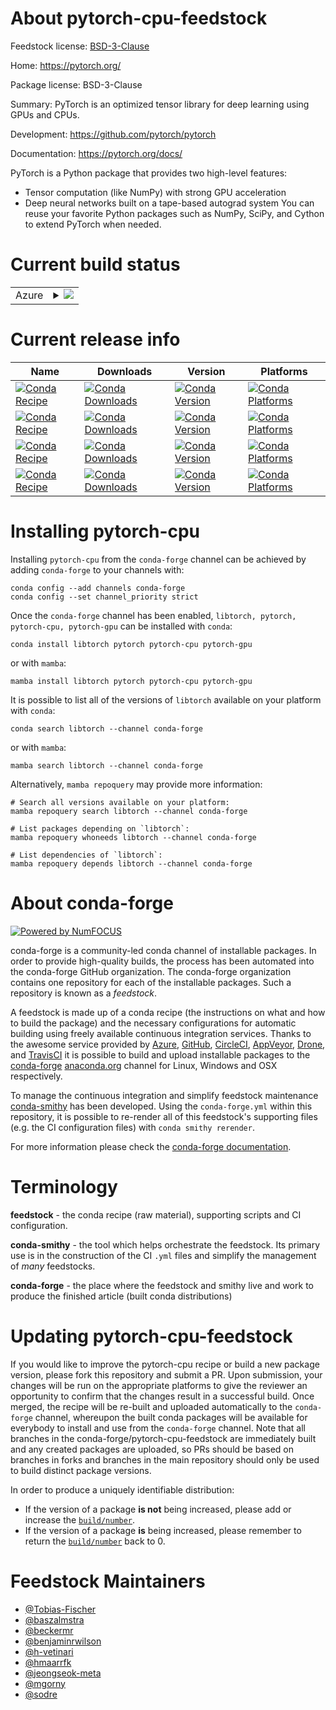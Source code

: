 About pytorch-cpu-feedstock
===========================

Feedstock license: [BSD-3-Clause](https://github.com/conda-forge/pytorch-cpu-feedstock/blob/main/LICENSE.txt)

Home: https://pytorch.org/

Package license: BSD-3-Clause

Summary: PyTorch is an optimized tensor library for deep learning using GPUs and CPUs.

Development: https://github.com/pytorch/pytorch

Documentation: https://pytorch.org/docs/

PyTorch is a Python package that provides two high-level features:
  - Tensor computation (like NumPy) with strong GPU acceleration
  - Deep neural networks built on a tape-based autograd system
You can reuse your favorite Python packages such as NumPy, SciPy, and Cython to extend PyTorch when needed.


Current build status
====================


<table>
    
  <tr>
    <td>Azure</td>
    <td>
      <details>
        <summary>
          <a href="https://dev.azure.com/conda-forge/feedstock-builds/_build/latest?definitionId=2441&branchName=main">
            <img src="https://dev.azure.com/conda-forge/feedstock-builds/_apis/build/status/pytorch-cpu-feedstock?branchName=main">
          </a>
        </summary>
        <table>
          <thead><tr><th>Variant</th><th>Status</th></tr></thead>
          <tbody><tr>
              <td>linux_64_blas_implgenericc_compiler_version13channel_targetsconda-forge_maincuda_compilerNonecuda_compiler_versionNonecxx_compiler_version13github_actions_labelscirun-openstack-cpu-2xlargeis_h2ab6b548</td>
              <td>
                <a href="https://dev.azure.com/conda-forge/feedstock-builds/_build/latest?definitionId=2441&branchName=main">
                  <img src="https://dev.azure.com/conda-forge/feedstock-builds/_apis/build/status/pytorch-cpu-feedstock?branchName=main&jobName=linux&configuration=linux%20linux_64_blas_implgenericc_compiler_version13channel_targetsconda-forge_maincuda_compilerNonecuda_compiler_versionNonecxx_compiler_version13github_actions_labelscirun-openstack-cpu-2xlargeis_h2ab6b548" alt="variant">
                </a>
              </td>
            </tr><tr>
              <td>linux_64_blas_implgenericc_compiler_version13channel_targetsconda-forge_maincuda_compilerNonecuda_compiler_versionNonecxx_compiler_version13github_actions_labelscirun-openstack-gpu-2xlargeis_h6173e25b</td>
              <td>
                <a href="https://dev.azure.com/conda-forge/feedstock-builds/_build/latest?definitionId=2441&branchName=main">
                  <img src="https://dev.azure.com/conda-forge/feedstock-builds/_apis/build/status/pytorch-cpu-feedstock?branchName=main&jobName=linux&configuration=linux%20linux_64_blas_implgenericc_compiler_version13channel_targetsconda-forge_maincuda_compilerNonecuda_compiler_versionNonecxx_compiler_version13github_actions_labelscirun-openstack-gpu-2xlargeis_h6173e25b" alt="variant">
                </a>
              </td>
            </tr><tr>
              <td>linux_64_blas_implgenericc_compiler_version13channel_targetsconda-forge_maincuda_compilercuda-nvcccuda_compiler_version12.6cxx_compiler_version13github_actions_labelscirun-openstack-cpu-2xla_hf94d7e11</td>
              <td>
                <a href="https://dev.azure.com/conda-forge/feedstock-builds/_build/latest?definitionId=2441&branchName=main">
                  <img src="https://dev.azure.com/conda-forge/feedstock-builds/_apis/build/status/pytorch-cpu-feedstock?branchName=main&jobName=linux&configuration=linux%20linux_64_blas_implgenericc_compiler_version13channel_targetsconda-forge_maincuda_compilercuda-nvcccuda_compiler_version12.6cxx_compiler_version13github_actions_labelscirun-openstack-cpu-2xla_hf94d7e11" alt="variant">
                </a>
              </td>
            </tr><tr>
              <td>linux_64_blas_implgenericc_compiler_version13channel_targetsconda-forge_maincuda_compilercuda-nvcccuda_compiler_version12.6cxx_compiler_version13github_actions_labelscirun-openstack-gpu-2xla_h2b83127f</td>
              <td>
                <a href="https://dev.azure.com/conda-forge/feedstock-builds/_build/latest?definitionId=2441&branchName=main">
                  <img src="https://dev.azure.com/conda-forge/feedstock-builds/_apis/build/status/pytorch-cpu-feedstock?branchName=main&jobName=linux&configuration=linux%20linux_64_blas_implgenericc_compiler_version13channel_targetsconda-forge_maincuda_compilercuda-nvcccuda_compiler_version12.6cxx_compiler_version13github_actions_labelscirun-openstack-gpu-2xla_h2b83127f" alt="variant">
                </a>
              </td>
            </tr><tr>
              <td>linux_64_blas_implmklc_compiler_version13channel_targetsconda-forge_maincuda_compilerNonecuda_compiler_versionNonecxx_compiler_version13github_actions_labelscirun-openstack-cpu-2xlargeis_rcF_he048d8d8</td>
              <td>
                <a href="https://dev.azure.com/conda-forge/feedstock-builds/_build/latest?definitionId=2441&branchName=main">
                  <img src="https://dev.azure.com/conda-forge/feedstock-builds/_apis/build/status/pytorch-cpu-feedstock?branchName=main&jobName=linux&configuration=linux%20linux_64_blas_implmklc_compiler_version13channel_targetsconda-forge_maincuda_compilerNonecuda_compiler_versionNonecxx_compiler_version13github_actions_labelscirun-openstack-cpu-2xlargeis_rcF_he048d8d8" alt="variant">
                </a>
              </td>
            </tr><tr>
              <td>linux_64_blas_implmklc_compiler_version13channel_targetsconda-forge_maincuda_compilerNonecuda_compiler_versionNonecxx_compiler_version13github_actions_labelscirun-openstack-gpu-2xlargeis_rcF_h3782e28d</td>
              <td>
                <a href="https://dev.azure.com/conda-forge/feedstock-builds/_build/latest?definitionId=2441&branchName=main">
                  <img src="https://dev.azure.com/conda-forge/feedstock-builds/_apis/build/status/pytorch-cpu-feedstock?branchName=main&jobName=linux&configuration=linux%20linux_64_blas_implmklc_compiler_version13channel_targetsconda-forge_maincuda_compilerNonecuda_compiler_versionNonecxx_compiler_version13github_actions_labelscirun-openstack-gpu-2xlargeis_rcF_h3782e28d" alt="variant">
                </a>
              </td>
            </tr><tr>
              <td>linux_64_blas_implmklc_compiler_version13channel_targetsconda-forge_maincuda_compilercuda-nvcccuda_compiler_version12.6cxx_compiler_version13github_actions_labelscirun-openstack-cpu-2xlargei_h9d03fa1b</td>
              <td>
                <a href="https://dev.azure.com/conda-forge/feedstock-builds/_build/latest?definitionId=2441&branchName=main">
                  <img src="https://dev.azure.com/conda-forge/feedstock-builds/_apis/build/status/pytorch-cpu-feedstock?branchName=main&jobName=linux&configuration=linux%20linux_64_blas_implmklc_compiler_version13channel_targetsconda-forge_maincuda_compilercuda-nvcccuda_compiler_version12.6cxx_compiler_version13github_actions_labelscirun-openstack-cpu-2xlargei_h9d03fa1b" alt="variant">
                </a>
              </td>
            </tr><tr>
              <td>linux_64_blas_implmklc_compiler_version13channel_targetsconda-forge_maincuda_compilercuda-nvcccuda_compiler_version12.6cxx_compiler_version13github_actions_labelscirun-openstack-gpu-2xlargei_h0e8a3be7</td>
              <td>
                <a href="https://dev.azure.com/conda-forge/feedstock-builds/_build/latest?definitionId=2441&branchName=main">
                  <img src="https://dev.azure.com/conda-forge/feedstock-builds/_apis/build/status/pytorch-cpu-feedstock?branchName=main&jobName=linux&configuration=linux%20linux_64_blas_implmklc_compiler_version13channel_targetsconda-forge_maincuda_compilercuda-nvcccuda_compiler_version12.6cxx_compiler_version13github_actions_labelscirun-openstack-gpu-2xlargei_h0e8a3be7" alt="variant">
                </a>
              </td>
            </tr><tr>
              <td>linux_aarch64_c_compiler_version13channel_targetsconda-forge_maincuda_compilerNonecuda_compiler_versionNonecxx_compiler_version13github_actions_labelscirun-openstack-cpu-2xlargeis_rcFalse_hb5deabbb</td>
              <td>
                <a href="https://dev.azure.com/conda-forge/feedstock-builds/_build/latest?definitionId=2441&branchName=main">
                  <img src="https://dev.azure.com/conda-forge/feedstock-builds/_apis/build/status/pytorch-cpu-feedstock?branchName=main&jobName=linux&configuration=linux%20linux_aarch64_c_compiler_version13channel_targetsconda-forge_maincuda_compilerNonecuda_compiler_versionNonecxx_compiler_version13github_actions_labelscirun-openstack-cpu-2xlargeis_rcFalse_hb5deabbb" alt="variant">
                </a>
              </td>
            </tr><tr>
              <td>linux_aarch64_c_compiler_version13channel_targetsconda-forge_maincuda_compilerNonecuda_compiler_versionNonecxx_compiler_version13github_actions_labelscirun-openstack-gpu-2xlargeis_rcFalse_h95f6c8a0</td>
              <td>
                <a href="https://dev.azure.com/conda-forge/feedstock-builds/_build/latest?definitionId=2441&branchName=main">
                  <img src="https://dev.azure.com/conda-forge/feedstock-builds/_apis/build/status/pytorch-cpu-feedstock?branchName=main&jobName=linux&configuration=linux%20linux_aarch64_c_compiler_version13channel_targetsconda-forge_maincuda_compilerNonecuda_compiler_versionNonecxx_compiler_version13github_actions_labelscirun-openstack-gpu-2xlargeis_rcFalse_h95f6c8a0" alt="variant">
                </a>
              </td>
            </tr><tr>
              <td>linux_aarch64_c_compiler_version13channel_targetsconda-forge_maincuda_compilercuda-nvcccuda_compiler_version12.6cxx_compiler_version13github_actions_labelscirun-openstack-cpu-2xlargeis_rcFal_h83318869</td>
              <td>
                <a href="https://dev.azure.com/conda-forge/feedstock-builds/_build/latest?definitionId=2441&branchName=main">
                  <img src="https://dev.azure.com/conda-forge/feedstock-builds/_apis/build/status/pytorch-cpu-feedstock?branchName=main&jobName=linux&configuration=linux%20linux_aarch64_c_compiler_version13channel_targetsconda-forge_maincuda_compilercuda-nvcccuda_compiler_version12.6cxx_compiler_version13github_actions_labelscirun-openstack-cpu-2xlargeis_rcFal_h83318869" alt="variant">
                </a>
              </td>
            </tr><tr>
              <td>linux_aarch64_c_compiler_version13channel_targetsconda-forge_maincuda_compilercuda-nvcccuda_compiler_version12.6cxx_compiler_version13github_actions_labelscirun-openstack-gpu-2xlargeis_rcFal_haf4427a0</td>
              <td>
                <a href="https://dev.azure.com/conda-forge/feedstock-builds/_build/latest?definitionId=2441&branchName=main">
                  <img src="https://dev.azure.com/conda-forge/feedstock-builds/_apis/build/status/pytorch-cpu-feedstock?branchName=main&jobName=linux&configuration=linux%20linux_aarch64_c_compiler_version13channel_targetsconda-forge_maincuda_compilercuda-nvcccuda_compiler_version12.6cxx_compiler_version13github_actions_labelscirun-openstack-gpu-2xlargeis_rcFal_haf4427a0" alt="variant">
                </a>
              </td>
            </tr><tr>
              <td>osx_64_blas_implgenericchannel_targetsconda-forge_mainis_rcFalsenumpy2.0python3.10.____cpython</td>
              <td>
                <a href="https://dev.azure.com/conda-forge/feedstock-builds/_build/latest?definitionId=2441&branchName=main">
                  <img src="https://dev.azure.com/conda-forge/feedstock-builds/_apis/build/status/pytorch-cpu-feedstock?branchName=main&jobName=osx&configuration=osx%20osx_64_blas_implgenericchannel_targetsconda-forge_mainis_rcFalsenumpy2.0python3.10.____cpython" alt="variant">
                </a>
              </td>
            </tr><tr>
              <td>osx_64_blas_implgenericchannel_targetsconda-forge_mainis_rcFalsenumpy2.0python3.11.____cpython</td>
              <td>
                <a href="https://dev.azure.com/conda-forge/feedstock-builds/_build/latest?definitionId=2441&branchName=main">
                  <img src="https://dev.azure.com/conda-forge/feedstock-builds/_apis/build/status/pytorch-cpu-feedstock?branchName=main&jobName=osx&configuration=osx%20osx_64_blas_implgenericchannel_targetsconda-forge_mainis_rcFalsenumpy2.0python3.11.____cpython" alt="variant">
                </a>
              </td>
            </tr><tr>
              <td>osx_64_blas_implgenericchannel_targetsconda-forge_mainis_rcFalsenumpy2.0python3.12.____cpython</td>
              <td>
                <a href="https://dev.azure.com/conda-forge/feedstock-builds/_build/latest?definitionId=2441&branchName=main">
                  <img src="https://dev.azure.com/conda-forge/feedstock-builds/_apis/build/status/pytorch-cpu-feedstock?branchName=main&jobName=osx&configuration=osx%20osx_64_blas_implgenericchannel_targetsconda-forge_mainis_rcFalsenumpy2.0python3.12.____cpython" alt="variant">
                </a>
              </td>
            </tr><tr>
              <td>osx_64_blas_implgenericchannel_targetsconda-forge_mainis_rcFalsenumpy2.0python3.9.____cpython</td>
              <td>
                <a href="https://dev.azure.com/conda-forge/feedstock-builds/_build/latest?definitionId=2441&branchName=main">
                  <img src="https://dev.azure.com/conda-forge/feedstock-builds/_apis/build/status/pytorch-cpu-feedstock?branchName=main&jobName=osx&configuration=osx%20osx_64_blas_implgenericchannel_targetsconda-forge_mainis_rcFalsenumpy2.0python3.9.____cpython" alt="variant">
                </a>
              </td>
            </tr><tr>
              <td>osx_64_blas_implgenericchannel_targetsconda-forge_mainis_rcFalsenumpy2python3.13.____cp313</td>
              <td>
                <a href="https://dev.azure.com/conda-forge/feedstock-builds/_build/latest?definitionId=2441&branchName=main">
                  <img src="https://dev.azure.com/conda-forge/feedstock-builds/_apis/build/status/pytorch-cpu-feedstock?branchName=main&jobName=osx&configuration=osx%20osx_64_blas_implgenericchannel_targetsconda-forge_mainis_rcFalsenumpy2python3.13.____cp313" alt="variant">
                </a>
              </td>
            </tr><tr>
              <td>osx_64_blas_implmklchannel_targetsconda-forge_mainis_rcFalsenumpy2.0python3.10.____cpython</td>
              <td>
                <a href="https://dev.azure.com/conda-forge/feedstock-builds/_build/latest?definitionId=2441&branchName=main">
                  <img src="https://dev.azure.com/conda-forge/feedstock-builds/_apis/build/status/pytorch-cpu-feedstock?branchName=main&jobName=osx&configuration=osx%20osx_64_blas_implmklchannel_targetsconda-forge_mainis_rcFalsenumpy2.0python3.10.____cpython" alt="variant">
                </a>
              </td>
            </tr><tr>
              <td>osx_64_blas_implmklchannel_targetsconda-forge_mainis_rcFalsenumpy2.0python3.11.____cpython</td>
              <td>
                <a href="https://dev.azure.com/conda-forge/feedstock-builds/_build/latest?definitionId=2441&branchName=main">
                  <img src="https://dev.azure.com/conda-forge/feedstock-builds/_apis/build/status/pytorch-cpu-feedstock?branchName=main&jobName=osx&configuration=osx%20osx_64_blas_implmklchannel_targetsconda-forge_mainis_rcFalsenumpy2.0python3.11.____cpython" alt="variant">
                </a>
              </td>
            </tr><tr>
              <td>osx_64_blas_implmklchannel_targetsconda-forge_mainis_rcFalsenumpy2.0python3.12.____cpython</td>
              <td>
                <a href="https://dev.azure.com/conda-forge/feedstock-builds/_build/latest?definitionId=2441&branchName=main">
                  <img src="https://dev.azure.com/conda-forge/feedstock-builds/_apis/build/status/pytorch-cpu-feedstock?branchName=main&jobName=osx&configuration=osx%20osx_64_blas_implmklchannel_targetsconda-forge_mainis_rcFalsenumpy2.0python3.12.____cpython" alt="variant">
                </a>
              </td>
            </tr><tr>
              <td>osx_64_blas_implmklchannel_targetsconda-forge_mainis_rcFalsenumpy2.0python3.9.____cpython</td>
              <td>
                <a href="https://dev.azure.com/conda-forge/feedstock-builds/_build/latest?definitionId=2441&branchName=main">
                  <img src="https://dev.azure.com/conda-forge/feedstock-builds/_apis/build/status/pytorch-cpu-feedstock?branchName=main&jobName=osx&configuration=osx%20osx_64_blas_implmklchannel_targetsconda-forge_mainis_rcFalsenumpy2.0python3.9.____cpython" alt="variant">
                </a>
              </td>
            </tr><tr>
              <td>osx_64_blas_implmklchannel_targetsconda-forge_mainis_rcFalsenumpy2python3.13.____cp313</td>
              <td>
                <a href="https://dev.azure.com/conda-forge/feedstock-builds/_build/latest?definitionId=2441&branchName=main">
                  <img src="https://dev.azure.com/conda-forge/feedstock-builds/_apis/build/status/pytorch-cpu-feedstock?branchName=main&jobName=osx&configuration=osx%20osx_64_blas_implmklchannel_targetsconda-forge_mainis_rcFalsenumpy2python3.13.____cp313" alt="variant">
                </a>
              </td>
            </tr><tr>
              <td>osx_arm64_channel_targetsconda-forge_mainis_rcFalsenumpy2.0python3.10.____cpython</td>
              <td>
                <a href="https://dev.azure.com/conda-forge/feedstock-builds/_build/latest?definitionId=2441&branchName=main">
                  <img src="https://dev.azure.com/conda-forge/feedstock-builds/_apis/build/status/pytorch-cpu-feedstock?branchName=main&jobName=osx&configuration=osx%20osx_arm64_channel_targetsconda-forge_mainis_rcFalsenumpy2.0python3.10.____cpython" alt="variant">
                </a>
              </td>
            </tr><tr>
              <td>osx_arm64_channel_targetsconda-forge_mainis_rcFalsenumpy2.0python3.11.____cpython</td>
              <td>
                <a href="https://dev.azure.com/conda-forge/feedstock-builds/_build/latest?definitionId=2441&branchName=main">
                  <img src="https://dev.azure.com/conda-forge/feedstock-builds/_apis/build/status/pytorch-cpu-feedstock?branchName=main&jobName=osx&configuration=osx%20osx_arm64_channel_targetsconda-forge_mainis_rcFalsenumpy2.0python3.11.____cpython" alt="variant">
                </a>
              </td>
            </tr><tr>
              <td>osx_arm64_channel_targetsconda-forge_mainis_rcFalsenumpy2.0python3.12.____cpython</td>
              <td>
                <a href="https://dev.azure.com/conda-forge/feedstock-builds/_build/latest?definitionId=2441&branchName=main">
                  <img src="https://dev.azure.com/conda-forge/feedstock-builds/_apis/build/status/pytorch-cpu-feedstock?branchName=main&jobName=osx&configuration=osx%20osx_arm64_channel_targetsconda-forge_mainis_rcFalsenumpy2.0python3.12.____cpython" alt="variant">
                </a>
              </td>
            </tr><tr>
              <td>osx_arm64_channel_targetsconda-forge_mainis_rcFalsenumpy2.0python3.9.____cpython</td>
              <td>
                <a href="https://dev.azure.com/conda-forge/feedstock-builds/_build/latest?definitionId=2441&branchName=main">
                  <img src="https://dev.azure.com/conda-forge/feedstock-builds/_apis/build/status/pytorch-cpu-feedstock?branchName=main&jobName=osx&configuration=osx%20osx_arm64_channel_targetsconda-forge_mainis_rcFalsenumpy2.0python3.9.____cpython" alt="variant">
                </a>
              </td>
            </tr><tr>
              <td>osx_arm64_channel_targetsconda-forge_mainis_rcFalsenumpy2python3.13.____cp313</td>
              <td>
                <a href="https://dev.azure.com/conda-forge/feedstock-builds/_build/latest?definitionId=2441&branchName=main">
                  <img src="https://dev.azure.com/conda-forge/feedstock-builds/_apis/build/status/pytorch-cpu-feedstock?branchName=main&jobName=osx&configuration=osx%20osx_arm64_channel_targetsconda-forge_mainis_rcFalsenumpy2python3.13.____cp313" alt="variant">
                </a>
              </td>
            </tr><tr>
              <td>win_64_channel_targetsconda-forge_maincuda_compilerNonecuda_compiler_versionNoneis_rcFalse</td>
              <td>
                <a href="https://dev.azure.com/conda-forge/feedstock-builds/_build/latest?definitionId=2441&branchName=main">
                  <img src="https://dev.azure.com/conda-forge/feedstock-builds/_apis/build/status/pytorch-cpu-feedstock?branchName=main&jobName=win&configuration=win%20win_64_channel_targetsconda-forge_maincuda_compilerNonecuda_compiler_versionNoneis_rcFalse" alt="variant">
                </a>
              </td>
            </tr><tr>
              <td>win_64_channel_targetsconda-forge_maincuda_compilercuda-nvcccuda_compiler_version12.6is_rcFalse</td>
              <td>
                <a href="https://dev.azure.com/conda-forge/feedstock-builds/_build/latest?definitionId=2441&branchName=main">
                  <img src="https://dev.azure.com/conda-forge/feedstock-builds/_apis/build/status/pytorch-cpu-feedstock?branchName=main&jobName=win&configuration=win%20win_64_channel_targetsconda-forge_maincuda_compilercuda-nvcccuda_compiler_version12.6is_rcFalse" alt="variant">
                </a>
              </td>
            </tr>
          </tbody>
        </table>
      </details>
    </td>
  </tr>
</table>

Current release info
====================

| Name | Downloads | Version | Platforms |
| --- | --- | --- | --- |
| [![Conda Recipe](https://img.shields.io/badge/recipe-libtorch-green.svg)](https://anaconda.org/conda-forge/libtorch) | [![Conda Downloads](https://img.shields.io/conda/dn/conda-forge/libtorch.svg)](https://anaconda.org/conda-forge/libtorch) | [![Conda Version](https://img.shields.io/conda/vn/conda-forge/libtorch.svg)](https://anaconda.org/conda-forge/libtorch) | [![Conda Platforms](https://img.shields.io/conda/pn/conda-forge/libtorch.svg)](https://anaconda.org/conda-forge/libtorch) |
| [![Conda Recipe](https://img.shields.io/badge/recipe-pytorch-green.svg)](https://anaconda.org/conda-forge/pytorch) | [![Conda Downloads](https://img.shields.io/conda/dn/conda-forge/pytorch.svg)](https://anaconda.org/conda-forge/pytorch) | [![Conda Version](https://img.shields.io/conda/vn/conda-forge/pytorch.svg)](https://anaconda.org/conda-forge/pytorch) | [![Conda Platforms](https://img.shields.io/conda/pn/conda-forge/pytorch.svg)](https://anaconda.org/conda-forge/pytorch) |
| [![Conda Recipe](https://img.shields.io/badge/recipe-pytorch--cpu-green.svg)](https://anaconda.org/conda-forge/pytorch-cpu) | [![Conda Downloads](https://img.shields.io/conda/dn/conda-forge/pytorch-cpu.svg)](https://anaconda.org/conda-forge/pytorch-cpu) | [![Conda Version](https://img.shields.io/conda/vn/conda-forge/pytorch-cpu.svg)](https://anaconda.org/conda-forge/pytorch-cpu) | [![Conda Platforms](https://img.shields.io/conda/pn/conda-forge/pytorch-cpu.svg)](https://anaconda.org/conda-forge/pytorch-cpu) |
| [![Conda Recipe](https://img.shields.io/badge/recipe-pytorch--gpu-green.svg)](https://anaconda.org/conda-forge/pytorch-gpu) | [![Conda Downloads](https://img.shields.io/conda/dn/conda-forge/pytorch-gpu.svg)](https://anaconda.org/conda-forge/pytorch-gpu) | [![Conda Version](https://img.shields.io/conda/vn/conda-forge/pytorch-gpu.svg)](https://anaconda.org/conda-forge/pytorch-gpu) | [![Conda Platforms](https://img.shields.io/conda/pn/conda-forge/pytorch-gpu.svg)](https://anaconda.org/conda-forge/pytorch-gpu) |

Installing pytorch-cpu
======================

Installing `pytorch-cpu` from the `conda-forge` channel can be achieved by adding `conda-forge` to your channels with:

```
conda config --add channels conda-forge
conda config --set channel_priority strict
```

Once the `conda-forge` channel has been enabled, `libtorch, pytorch, pytorch-cpu, pytorch-gpu` can be installed with `conda`:

```
conda install libtorch pytorch pytorch-cpu pytorch-gpu
```

or with `mamba`:

```
mamba install libtorch pytorch pytorch-cpu pytorch-gpu
```

It is possible to list all of the versions of `libtorch` available on your platform with `conda`:

```
conda search libtorch --channel conda-forge
```

or with `mamba`:

```
mamba search libtorch --channel conda-forge
```

Alternatively, `mamba repoquery` may provide more information:

```
# Search all versions available on your platform:
mamba repoquery search libtorch --channel conda-forge

# List packages depending on `libtorch`:
mamba repoquery whoneeds libtorch --channel conda-forge

# List dependencies of `libtorch`:
mamba repoquery depends libtorch --channel conda-forge
```


About conda-forge
=================

[![Powered by
NumFOCUS](https://img.shields.io/badge/powered%20by-NumFOCUS-orange.svg?style=flat&colorA=E1523D&colorB=007D8A)](https://numfocus.org)

conda-forge is a community-led conda channel of installable packages.
In order to provide high-quality builds, the process has been automated into the
conda-forge GitHub organization. The conda-forge organization contains one repository
for each of the installable packages. Such a repository is known as a *feedstock*.

A feedstock is made up of a conda recipe (the instructions on what and how to build
the package) and the necessary configurations for automatic building using freely
available continuous integration services. Thanks to the awesome service provided by
[Azure](https://azure.microsoft.com/en-us/services/devops/), [GitHub](https://github.com/),
[CircleCI](https://circleci.com/), [AppVeyor](https://www.appveyor.com/),
[Drone](https://cloud.drone.io/welcome), and [TravisCI](https://travis-ci.com/)
it is possible to build and upload installable packages to the
[conda-forge](https://anaconda.org/conda-forge) [anaconda.org](https://anaconda.org/)
channel for Linux, Windows and OSX respectively.

To manage the continuous integration and simplify feedstock maintenance
[conda-smithy](https://github.com/conda-forge/conda-smithy) has been developed.
Using the ``conda-forge.yml`` within this repository, it is possible to re-render all of
this feedstock's supporting files (e.g. the CI configuration files) with ``conda smithy rerender``.

For more information please check the [conda-forge documentation](https://conda-forge.org/docs/).

Terminology
===========

**feedstock** - the conda recipe (raw material), supporting scripts and CI configuration.

**conda-smithy** - the tool which helps orchestrate the feedstock.
                   Its primary use is in the construction of the CI ``.yml`` files
                   and simplify the management of *many* feedstocks.

**conda-forge** - the place where the feedstock and smithy live and work to
                  produce the finished article (built conda distributions)


Updating pytorch-cpu-feedstock
==============================

If you would like to improve the pytorch-cpu recipe or build a new
package version, please fork this repository and submit a PR. Upon submission,
your changes will be run on the appropriate platforms to give the reviewer an
opportunity to confirm that the changes result in a successful build. Once
merged, the recipe will be re-built and uploaded automatically to the
`conda-forge` channel, whereupon the built conda packages will be available for
everybody to install and use from the `conda-forge` channel.
Note that all branches in the conda-forge/pytorch-cpu-feedstock are
immediately built and any created packages are uploaded, so PRs should be based
on branches in forks and branches in the main repository should only be used to
build distinct package versions.

In order to produce a uniquely identifiable distribution:
 * If the version of a package **is not** being increased, please add or increase
   the [``build/number``](https://docs.conda.io/projects/conda-build/en/latest/resources/define-metadata.html#build-number-and-string).
 * If the version of a package **is** being increased, please remember to return
   the [``build/number``](https://docs.conda.io/projects/conda-build/en/latest/resources/define-metadata.html#build-number-and-string)
   back to 0.

Feedstock Maintainers
=====================

* [@Tobias-Fischer](https://github.com/Tobias-Fischer/)
* [@baszalmstra](https://github.com/baszalmstra/)
* [@beckermr](https://github.com/beckermr/)
* [@benjaminrwilson](https://github.com/benjaminrwilson/)
* [@h-vetinari](https://github.com/h-vetinari/)
* [@hmaarrfk](https://github.com/hmaarrfk/)
* [@jeongseok-meta](https://github.com/jeongseok-meta/)
* [@mgorny](https://github.com/mgorny/)
* [@sodre](https://github.com/sodre/)

